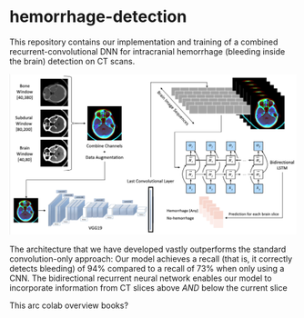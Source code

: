 # hemorrhage-detection

This repository contains our implementation and training of a combined recurrent-convolutional DNN for intracranial hemorrhage (bleeding inside the brain) detection on CT scans.

![model](docs/model.png)

The architecture that we have developed vastly outperforms the standard convolution-only approach: Our model achieves a recall (that is, it correctly detects bleeding) of 94% compared to a recall of 73% when only using a CNN. The bidirectional recurrent neural network enables our model to incorporate information from CT slices above *AND* below the current slice 

This arc
colab
overview
books?
